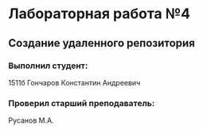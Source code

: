 # Лабораторная работа №4
## Создание удаленного репозитория
### Выполнил студент:
1511б
Гончаров Константин Андреевич
### Проверил старший преподаватель:
Русанов М.А.

